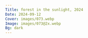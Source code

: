 ```yaml
---
Title: forest in the sunlight, 2024
Date: 2024-09-12
Cover: images/073.webp
Image: images/073@2x.webp
Bg: dark
---
```

